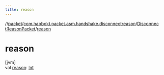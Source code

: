 ```yaml
---
title: reason
---
```

//[packet](../../../index.html)/[com.habbokt.packet.asm.handshake.disconnectreason](../index.html)/[DisconnectReasonPacket](index.html)/[reason](reason.html)



# reason



[jvm]\
val [reason](reason.html): [Int](https://kotlinlang.org/api/latest/jvm/stdlib/kotlin/-int/index.html)




